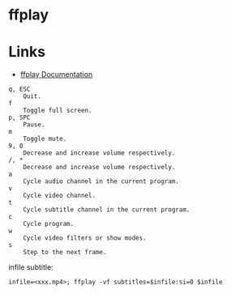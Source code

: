# ffplay

# Links

* [ffplay Documentation](https://ffmpeg.org/ffplay.html#While-playing)

```
q, ESC
    Quit.
f
    Toggle full screen.
p, SPC
    Pause.
m
    Toggle mute.
9, 0
    Decrease and increase volume respectively.
/, *
    Decrease and increase volume respectively.
a
    Cycle audio channel in the current program.
v
    Cycle video channel.
t
    Cycle subtitle channel in the current program.
c
    Cycle program.
w
    Cycle video filters or show modes.
s
    Step to the next frame. 
```

infile subtitle:

```
infile=<xxx.mp4>; ffplay -vf subtitles=$infile:si=0 $infile
```
